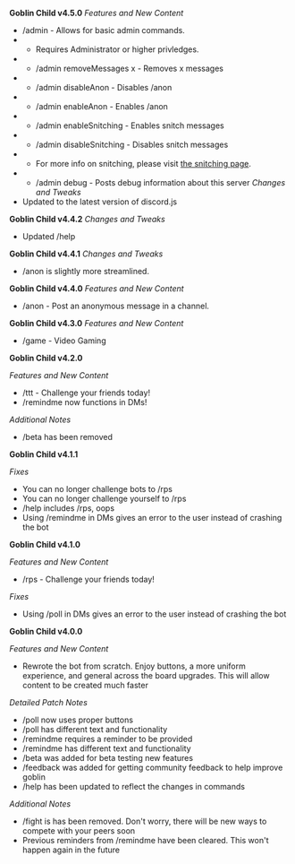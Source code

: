 **Goblin Child v4.5.0**
*Features and New Content*
- /admin - Allows for basic admin commands.
- - Requires Administrator or higher privledges.
- - /admin removeMessages x - Removes x messages
- - /admin disableAnon - Disables /anon
- - /admin enableAnon - Enables /anon
- - /admin enableSnitching - Enables snitch messages
- - /admin disableSnitching - Disables snitch messages
- - For more info on snitching, please visit [the snitching page](https://github.com/thisjaiden/goblin/blob/main/snitching.md).
- - /admin debug - Posts debug information about this server
*Changes and Tweaks*
- Updated to the latest version of discord.js

**Goblin Child v4.4.2**
*Changes and Tweaks*
- Updated /help

**Goblin Child v4.4.1**
*Changes and Tweaks*
- /anon is slightly more streamlined.

**Goblin Child v4.4.0**
*Features and New Content*
- /anon - Post an anonymous message in a channel.

**Goblin Child v4.3.0**
*Features and New Content*
- /game - Video Gaming

**Goblin Child v4.2.0**

*Features and New Content*
- /ttt - Challenge your friends today!
- /remindme now functions in DMs!

*Additional Notes*
- /beta has been removed

**Goblin Child v4.1.1**

*Fixes*
- You can no longer challenge bots to /rps
- You can no longer challenge yourself to /rps
- /help includes /rps, oops
- Using /remindme in DMs gives an error to the user instead of crashing the bot

**Goblin Child v4.1.0**

*Features and New Content*
- /rps - Challenge your friends today!

*Fixes*
- Using /poll in DMs gives an error to the user instead of crashing the bot


**Goblin Child v4.0.0**

*Features and New Content*

- Rewrote the bot from scratch. Enjoy buttons, a more uniform experience, and general across the board upgrades. This will allow content to be created much faster

*Detailed Patch Notes*

- /poll now uses proper buttons
- /poll has different text and functionality
- /remindme requires a reminder to be provided
- /remindme has different text and functionality
- /beta was added for beta testing new features
- /feedback was added for getting community feedback to help improve goblin
- /help has been updated to reflect the changes in commands

*Additional Notes*

- /fight is has been removed. Don't worry, there will be new ways to compete with your peers soon
- Previous reminders from /remindme have been cleared. This won't happen again in the future
